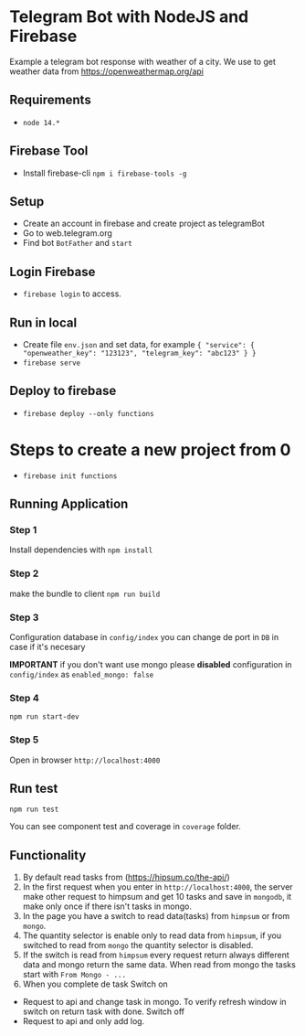 # Telegram Bot with NodeJS and Firebase
Example a telegram bot response with weather of a city. We use to get weather data from https://openweathermap.org/api

## Requirements
- `node 14.*`

## Firebase Tool
- Install firebase-cli  `npm i firebase-tools -g`

## Setup
- Create an account in firebase and create project as telegramBot
- Go to web.telegram.org
- Find bot `BotFather` and `start`

## Login Firebase
- `firebase login` to access.

## Run in local
- Create file `env.json` and set data, for example
`
  {
    "service": {
      "openweather_key": "123123",
      "telegram_key": "abc123"
    }
  }
`
- `firebase serve`


## Deploy to firebase
- `firebase deploy --only functions`


# Steps to create a new project from 0
- `firebase init functions`

## Running Application
### Step 1
Install dependencies
with `npm install`

### Step 2
make the bundle to client
`npm run build`

### Step 3
Configuration database in
`config/index` you can change de port in `DB` in case if it's necesary

**IMPORTANT** if you don't want use mongo please **disabled** configuration in `config/index` as `enabled_mongo: false`

### Step 4
`npm run start-dev`

### Step 5
Open in browser
`http://localhost:4000`

## Run test
`npm run test`

You can see component test and coverage in `coverage` folder.

## Functionality
1. By default read tasks from (https://hipsum.co/the-api/)
2. In the first request when you enter in `http://localhost:4000`, the server make other request to himpsum and get 10 tasks and save in `mongodb`, it make only once if there isn't tasks in mongo.
3. In the page you have a switch to read data(tasks) from `himpsum` or from `mongo`.
4. The quantity selector is enable only to read data from `himpsum`, if you switched to read from `mongo` the quantity selector is disabled.
5. If the switch is read from `himpsum` every request return always different data and mongo return the same data. When read from mongo the tasks start with `From Mongo - ...`
6. When you complete de task
  Switch on
  - Request to api and change task in mongo. To verify refresh window in switch on return task with done.
  Switch off
  - Request to api and only add log.
